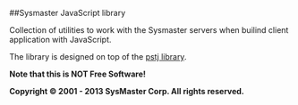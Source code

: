 ##Sysmaster JavaScript library

Collection of utilities to work with the Sysmaster servers when builind client application with JavaScript.

The library is designed on top of the [pstj library](https://github.com/pstjvn/pstj-closure).

__Note that this is NOT Free Software!__

**Copyright © 2001 - 2013 SysMaster Corp. All rights reserved.**